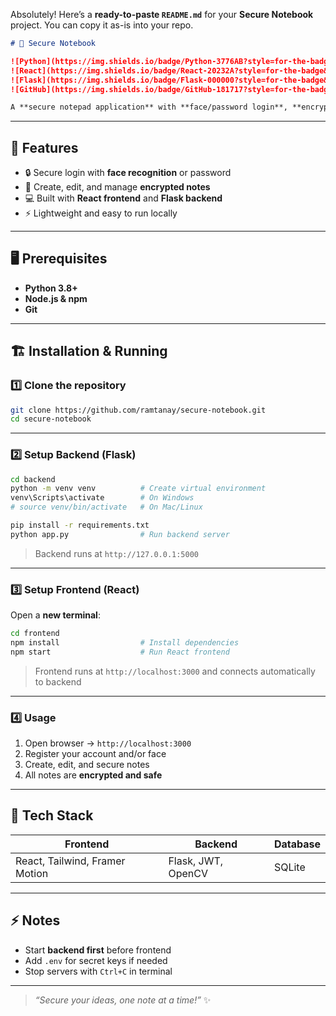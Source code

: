 Absolutely! Here’s a **ready-to-paste `README.md`** for your **Secure Notebook** project. You can copy it as-is into your repo.

````markdown
# 📝 Secure Notebook

![Python](https://img.shields.io/badge/Python-3776AB?style=for-the-badge&logo=python&logoColor=white)
![React](https://img.shields.io/badge/React-20232A?style=for-the-badge&logo=react&logoColor=61DAFB)
![Flask](https://img.shields.io/badge/Flask-000000?style=for-the-badge&logo=flask&logoColor=white)
![GitHub](https://img.shields.io/badge/GitHub-181717?style=for-the-badge&logo=github&logoColor=white)

A **secure notepad application** with **face/password login**, **encrypted notes**, and a **React + Flask** architecture.
````

---

## 🌟 Features

- 🔒 Secure login with **face recognition** or password  
- 📝 Create, edit, and manage **encrypted notes**  
- 💻 Built with **React frontend** and **Flask backend**  
- ⚡ Lightweight and easy to run locally  

---

## 🖥️ Prerequisites

- **Python 3.8+**  
- **Node.js & npm**  
- **Git**  

---

## 🏗️ Installation & Running

### 1️⃣ Clone the repository
```bash
git clone https://github.com/ramtanay/secure-notebook.git
cd secure-notebook
````

---

### 2️⃣ Setup Backend (Flask)

```bash
cd backend
python -m venv venv          # Create virtual environment
venv\Scripts\activate        # On Windows
# source venv/bin/activate   # On Mac/Linux

pip install -r requirements.txt
python app.py                # Run backend server
```

> Backend runs at `http://127.0.0.1:5000`

---

### 3️⃣ Setup Frontend (React)

Open a **new terminal**:

```bash
cd frontend
npm install                  # Install dependencies
npm start                    # Run React frontend
```

> Frontend runs at `http://localhost:3000` and connects automatically to backend

---

### 4️⃣ Usage

1. Open browser → `http://localhost:3000`
2. Register your account and/or face
3. Create, edit, and secure notes
4. All notes are **encrypted and safe**

---

## 🔧 Tech Stack

| Frontend                       | Backend            | Database |
| ------------------------------ | ------------------ | -------- |
| React, Tailwind, Framer Motion | Flask, JWT, OpenCV | SQLite   |

---

## ⚡ Notes

* Start **backend first** before frontend
* Add `.env` for secret keys if needed
* Stop servers with `Ctrl+C` in terminal

---

> *“Secure your ideas, one note at a time!”* ✨

